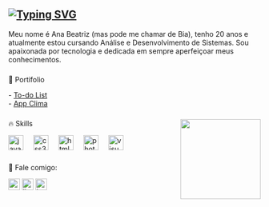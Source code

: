[![Typing SVG](https://readme-typing-svg.demolab.com?font=Fira+Code&weight=400&size=18&pause=1000&color=F780DC&random=false&width=435&lines=hello+world%2C+welcome+%3AD;ol%C3%A1+mundo%2C+bem-vindo+%3AD)](https://git.io/typing-svg)
---

<p align="left">Meu nome é Ana Beatriz (mas pode me chamar de Bia), tenho 20 anos e atualmente estou cursando Análise e Desenvolvimento de Sistemas. Sou apaixonada por tecnologia e dedicada em sempre aperfeiçoar meus conhecimentos.</p>

###

<p align="left">📌 Portifolio</p> 
  - <a href="https://biapolletti.github.io/to-do-list/">To-do List</a><br>
  - <a href="https://biapolletti.github.io/app-clima/">App Clima</a>

###

<img src="https://media.giphy.com/media/v1.Y2lkPTc5MGI3NjExaDBsdjV5ZnljOWtoc3N4OHYxdDlxeGswd2xwMDc4cW1rcTV6aXdlbiZlcD12MV9pbnRlcm5hbF9naWZfYnlfaWQmY3Q9Zw/HzPtbOKyBoBFsK4hyc/giphy.gif" min-width="160px" max-width="160px" width="160px" align="right">

<p align="left">🔥 Skills</p>
<div align="left">
  <img src="https://cdn.jsdelivr.net/gh/devicons/devicon/icons/javascript/javascript-original.svg" height="30" alt="javascript logo"  />
  <img width="12" />
  <img src="https://cdn.jsdelivr.net/gh/devicons/devicon/icons/css3/css3-original.svg" height="30" alt="css3 logo"  />
  <img width="12" />
  <img src="https://cdn.jsdelivr.net/gh/devicons/devicon/icons/html5/html5-original.svg" height="30" alt="html5 logo"  />
  <img width="12" />
  <img src="https://cdn.jsdelivr.net/gh/devicons/devicon/icons/photoshop/photoshop-plain.svg" height="30" alt="photoshop logo"  />
  <img width="12" />
  <img src="https://cdn.jsdelivr.net/gh/devicons/devicon/icons/visualstudio/visualstudio-plain.svg" height="30" alt="visualstudio logo"  />
</div>

###

<p align="left">💌 Fale comigo:</p>
<div align="left">
  <img src="https://img.shields.io/static/v1?message=Gmail&logo=gmail&label=&color=D14836&logoColor=white&labelColor=&style=for-the-badge" height="23" alt="gmail logo"  />
  <img src="https://img.shields.io/static/v1?message=LinkedIn&logo=linkedin&label=&color=0077B5&logoColor=white&labelColor=&style=for-the-badge" height="23" alt="linkedin logo"  />
  <img src="https://img.shields.io/static/v1?message=Instagram&logo=instagram&label=&color=E4405F&logoColor=white&labelColor=&style=for-the-badge" height="23" alt="instagram logo"  />
</div>
